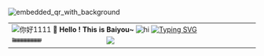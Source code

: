 ![embedded_qr_with_background](https://github.com/user-attachments/assets/41ed912d-6264-4e7f-854f-12144e13576b)<div align = "center">
  <table>
    <!-- Header --> 
    <tr>
      <td colspan = "3" align = "left">
        <img src = "https://media2.giphy.com/media/v1.Y2lkPTc5MGI3NjExeXR6dmlzcnd0djJzNXE3NWQzdmkwZTVoZnNjdDdwMmg1ZG9qdnRleiZlcD12MV9pbnRlcm5hbF9naWZfYnlfaWQmY3Q9Zw/bcKmIWkUMCjVm/giphy.webp" width = 100" alt = "你好1111" />
        <b>  🥳 Hello ! This is Baiyou~ </b>
        <img src = "https://s1.4sai.com/src/img/gif/05/05199d960cdf46a58032300bc5b821c7.gif?e=1735488000&token=1srnZGLKZ0Aqlz6dk7yF4SkiYf4eP-YrEOdM1sob:761QqYl3lHVN-PvdRRx80ZvVM0s=" alt = "hi" width = "140"/> 
        <a href="https://git.io/typing-svg"><img src="https://readme-typing-svg.herokuapp.com?font=DynaPuff&pause=1000&color=5CF7F0&center=true&vCenter=true&width=435&lines=A+university+student+from+Harbin+" alt="Typing SVG" /></a>
      </td>
    </tr>
    <!-- 进度条&访问量&QQ -->
    <tr>
      <td align = "left">
        <img src="https://raw.githubusercontent.com/Baiyouawa/Baiyouawa/main/assets/github-contribution-grid-snake.svg" alt="GitHub Snake" />
      </td>
      <td align="center" width="250px">
        <img src="https://access-counter.vercel.app/api/counter?name=yourname&theme=006&length=7" width = "400" />
      </td>
      <td align="center" width="150px">
        <img src="" height="120px" />
      </td>
    </tr>



    
  </table>
</div>
    

